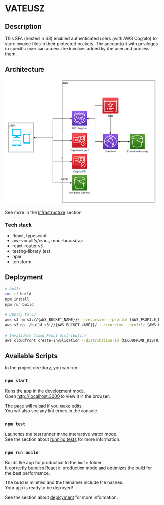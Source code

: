 # VATEUSZ

## Description
This SPA (hosted in S3) enabled authenticated users (with AWS Cognito) to store invoice files in their protected buckets. The accountant with privileges to specific user can access the invoices added by the user and process them.

## Architecture
![architecture diagram](./docs/Architecture.png)

See more in the [Infrastructure](./infrastructure/) section.

### Tech stack
* React, typescript
* aws-amplify/react, react-bootstrap
* react-router v6
* testing-library, jest
* npm
* terraform

## Deployment
```bash
# Build
rm -rf build
npm install
npm run build

# Deploy to S3
aws s3 rm s3://{AWS_BUCKET_NAME}}/ --recursive --profile {AWS_PROFILE_NAME}
aws s3 cp ./build s3://{AWS_BUCKET_NAME}}/ --recursive --profile {AWS_PROFILE_NAME}

# Invalidate Cloud Front distribution
aws cloudfront create-invalidation --distribution-id {CLOUDFRONT_DISTRIBUTION_ID} --paths '/*' --profile {AWS_PROFILE_NAME}

```

## Available Scripts

In the project directory, you can run:

### `npm start`

Runs the app in the development mode.\
Open [http://localhost:3000](http://localhost:3000) to view it in the browser.

The page will reload if you make edits.\
You will also see any lint errors in the console.

### `npm test`

Launches the test runner in the interactive watch mode.\
See the section about [running tests](https://facebook.github.io/create-react-app/docs/running-tests) for more information.

### `npm run build`

Builds the app for production to the `build` folder.\
It correctly bundles React in production mode and optimizes the build for the best performance.

The build is minified and the filenames include the hashes.\
Your app is ready to be deployed!

See the section about [deployment](https://facebook.github.io/create-react-app/docs/deployment) for more information.
